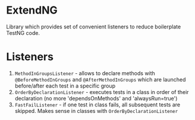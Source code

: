 # ExtendNG

Library which provides set of convenient listeners to reduce boilerplate TestNG code.  

# Listeners

1. ```MethodInGroupsListener``` - allows to declare methods with ```@BeforeMethodInGroups``` and ```@AfterMethodInGroups``` which are launched before/after each test in a specific group
2. ```OrderByDeclarationListener``` - executes tests in a class in order of their declaration (no more 'dependsOnMethods' and 'alwaysRun=true')
3. ```FastFailListener``` - if one test in class fails, all subsequent tests are skipped. Makes sense in classes with ```OrderByDeclarationListener```
